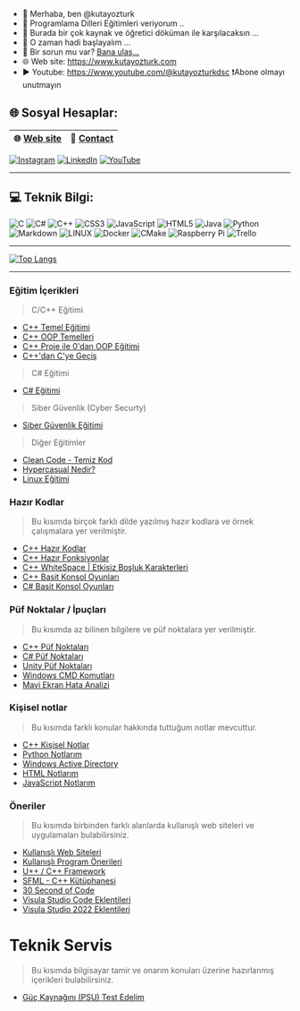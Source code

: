 - 👋 Merhaba, ben @kutayozturk
- 👀 Programlama Dilleri Eğitimleri veriyorum ..
- 🌱 Burada bir çok kaynak ve öğretici döküman ile karşılacaksın ...
- 💞️ O zaman hadi başlayalım ...
- 📧 Bir sorun mu var? [Bana ulaş...](mailto:kutayozturk@mail.com)
- 🌐 Web site: https://www.kutayozturk.com
- ▶️ Youtube: https://www.youtube.com/@kutayozturkdsc ❗Abone olmayı unutmayın

## 🌐 Sosyal Hesaplar:
|🌐 [Web site](https://www.kutayozturk.com)| 📧 [Contact](mailto:destek.pckenti@gmail.com)|
|-|-|

[![Instagram](https://img.shields.io/badge/Instagram-%23E4405F.svg?logo=Instagram&logoColor=white)](https://instagram.com/kutayozturk06) [![LinkedIn](https://img.shields.io/badge/LinkedIn-%230077B5.svg?logo=linkedin&logoColor=white)](https://linkedin.com/in/kutay-öztürk-6a6031244) [![YouTube](https://img.shields.io/badge/YouTube-%23FF0000.svg?logo=YouTube&logoColor=white)](https://youtube.com/@kutayozturkdsc) 

---

## 💻 Teknik Bilgi:
![C](https://img.shields.io/badge/c-%2300599C.svg?style=for-the-badge&logo=c&logoColor=white) ![C#](https://img.shields.io/badge/c%23-%23239120.svg?style=for-the-badge&logo=c-sharp&logoColor=white) ![C++](https://img.shields.io/badge/c++-%2300599C.svg?style=for-the-badge&logo=c%2B%2B&logoColor=white) ![CSS3](https://img.shields.io/badge/css3-%231572B6.svg?style=for-the-badge&logo=css3&logoColor=white) ![JavaScript](https://img.shields.io/badge/javascript-%23323330.svg?style=for-the-badge&logo=javascript&logoColor=%23F7DF1E) ![HTML5](https://img.shields.io/badge/html5-%23E34F26.svg?style=for-the-badge&logo=html5&logoColor=white) ![Java](https://img.shields.io/badge/java-%23ED8B00.svg?style=for-the-badge&logo=java&logoColor=white) ![Python](https://img.shields.io/badge/python-3670A0?style=for-the-badge&logo=python&logoColor=ffdd54) ![Markdown](https://img.shields.io/badge/markdown-%23000000.svg?style=for-the-badge&logo=markdown&logoColor=white) ![LINUX](https://img.shields.io/badge/Linux-FCC624?style=for-the-badge&logo=linux&logoColor=black) ![Docker](https://img.shields.io/badge/docker-%230db7ed.svg?style=for-the-badge&logo=docker&logoColor=white) ![CMake](https://img.shields.io/badge/CMake-%23008FBA.svg?style=for-the-badge&logo=cmake&logoColor=white) ![Raspberry Pi](https://img.shields.io/badge/-RaspberryPi-C51A4A?style=for-the-badge&logo=Raspberry-Pi) ![Trello](https://img.shields.io/badge/Trello-%23026AA7.svg?style=for-the-badge&logo=Trello&logoColor=white)
      
---

[![Top Langs](https://github-readme-stats.vercel.app/api/top-langs/?username=kutayozturk&layout=compact)](https://github.com/kutayozturk/github-readme-stats)
<!---
kutayozturk/kutayozturk is a ✨ special ✨ repository because its `README.md` (this file) appears on your GitHub profile.
You can click the Preview link to take a look at your changes.

[![Anurag's GitHub stats](https://github-readme-stats.vercel.app/api?username=kutayozturk)](https://github.com/kutayozturk/github-readme-stats)

[![Readme Card](https://github-readme-stats.vercel.app/api/pin/?username=kutayozturk&repo=github-readme-stats)](https://github.com/kutayozturk/github-readme-stats)

[![Top Langs](https://github-readme-stats.vercel.app/api/top-langs/?username=kutayozturk&langs_count=8)](https://github.com/anuraghazra/github-readme-stats)

--->
---

### Eğitim İçerikleri

> C/C++ Eğitimi

<ul>
      <li><a href="https://github.com/kutayozturk/cpp-temel-egitim">C++ Temel Eğitimi</a></li>
      <li><a href="https://github.com/kutayozturk/Cpp-OOP-Temelleri">C++ OOP Temelleri</a></li> 
      <li><a href="https://github.com/kutayozturk/cpp-opp-egitimi">C++ Proje ile 0'dan OOP Eğitimi</a></li> 
      <li><a href="https://github.com/kutayozturk/cpp-den-C-diline-gecis">C++'dan C'ye Geçiş</a></li>
</ul>

> C# Eğitimi

<ul>
      <li><a href="https://github.com/kutayozturk/csharp-temel-egitim">C# Eğitimi</a></li>
</ul>

> Siber Güvenlik (Cyber Securty)

<ul>
      <li><a href="https://github.com/kutayozturk/siber-guvenlik-egitimi">Siber Güvenlik Eğitimi</a></li>
</ul>

> Diğer Eğitimler

<ul>   
      <li><a href="https://github.com/kutayozturk/clean-code">Clean Code - Temiz Kod</a></li>
      <li><a href="https://github.com/kutayozturk/Hypercasual-Nedir">Hypercasual Nedir?</a></li>
      <li><a href="https://github.com/kutayozturk/kali-linux-egitimi">Linux Eğitimi</a></li>
</ul>

### Hazır Kodlar

> Bu kısımda birçok farklı dilde yazılmış hazır kodlara ve örnek çalışmalara yer verilmiştir.

<ul>
      <li><a href="https://github.com/kutayozturk/cpp-hazir-kodlar">C++ Hazır Kodlar</a></li>
      <li><a href="https://github.com/kutayozturk/cpp-Hazir-Fonksiyonlar">C++ Hazır Fonksiyonlar</a></li>    
      <li><a href="https://github.com/kutayozturk/cpp-whitespace">C++ WhiteSpace | Etkisiz Boşluk Karakterleri</a></li>    
      <li><a href="https://github.com/kutayozturk/Cpp-Basit-Konsol-Oyunlari">C++ Basit Konsol Oyunları</a></li>
      <li><a href="https://github.com/kutayozturk/csharp-Basit-Konsol-Oyunlari/">C# Basit Konsol Oyunları</a></li>
</ul>

### Püf Noktalar / İpuçları

> Bu kısımda az bilinen bilgilere ve püf noktalara yer verilmiştir.

<ul>
      <li><a href="https://github.com/kutayozturk/cpp-puf-noktalari">C++ Püf Noktaları</a></li> 
      <li><a href="https://github.com/kutayozturk/Csharp-puf-noktalari">C# Püf Noktaları</a></li> 
      <li><a href="https://github.com/kutayozturk/unity-puf-noktalari">Unity Püf Noktaları</a></li>
      <li><a href="https://github.com/kutayozturk/windows-cmd-cheat-sheet">Windows CMD Komutları</a></li>   
      <li><a href="https://github.com/kutayozturk/mavi-ekran-analiz/">Mavi Ekran Hata Analizi</a></li>   
      
</ul>

### Kişisel notlar

> Bu kısımda farklı konular hakkında tuttuğum notlar mevcuttur.

<ul>
      <li><a href="https://github.com/kutayozturk/cpp-kisisel-notlarim">C++ Kişisel Notlar</a></li> 
      <li><a href="https://github.com/kutayozturk/Python-Notlarim">Python Notlarım</a></li>
      <li><a href="https://github.com/kutayozturk/active-directory">Windows Active Directory</a></li>
      <li><a href="https://github.com/kutayozturk/html-notlarim">HTML Notlarım</a></li> 
      <li><a href="https://github.com/kutayozturk/JavaScript-Dersleri">JavaScript Notlarım</a></li>          
</ul>

### Öneriler

> Bu kısımda birbinden farklı alanlarda kullanışlı web siteleri ve uygulamaları bulabilirsiniz.

<ul>      
      <li><a href="https://github.com/kutayozturk/web-sistesi-onerileri">Kullanışlı Web Siteleri</a></li>
      <li><a href="https://github.com/kutayozturk/Program-Onerileri">Kullanışlı Program Önerileri</a></li>
      <li><a href="https://www.ultimatepp.org/">U++ / C++ Framework</a></li>
      <li><a href="https://www.sfml-dev.org/">SFML - C++ Kütüphanesi</a></li>
      <li><a href="https://www.30secondsofcode.org/">30 Second of Code</a></li>
      <li><a href="https://github.com/kutayozturk/Visual-Studio-Code-Eklentileri">Visula Studio Code Eklentileri</a></li>
      <li><a href="https://github.com/kutayozturk/Visual-Studio-Eklentileri">Visula Studio 2022 Eklentileri</a></li>
</ul>

# Teknik Servis

> Bu kısımda bilgisayar tamir ve onarım konuları üzerine hazırlanmış içerikleri bulabilirsiniz.

<ul>      
      <li><a href="https://github.com/kutayozturk/bilgisayar-guc-kaynagini-test-edelim/">Güç Kaynağını (PSU) Test Edelim</a></li>
 
</ul>

